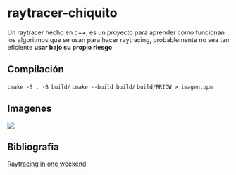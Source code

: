 # raytracer-chiquito
Un raytracer hecho en c++, es un proyecto para aprender como funcionan los algoritmos que se usan para hacer raytracing, probablemente no sea tan eficiente **usar bajo su propio riesgo**<br>
## Compilación
`cmake -S . -B build/`
`cmake --build build/`
`build/RRIOW > imagen.ppm`
## Imagenes
![](imagen.ppm)
## Bibliografia
[Raytracing in one weekend](https://raytracing.github.io/books/RayTracingInOneWeekend.html#outputanimage)

